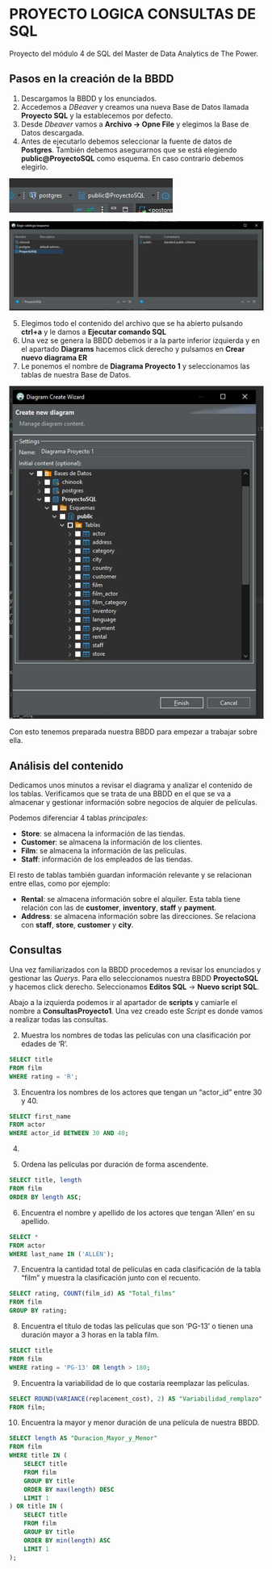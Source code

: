 # PROYECTO LOGICA CONSULTAS DE SQL
Proyecto del módulo 4 de SQL del Master de Data Analytics de The Power.

## Pasos en la creación de la BBDD

1. Descargamos la BBDD y los enunciados.
2. Accedemos a _DBeaver_ y creamos una nueva Base de Datos llamada **Proyecto SQL** y la establecemos por defecto.
3. Desde _Dbeaver_ vamos a **Archivo -> Opne File** y elegimos la Base de Datos descargada.
4. Antes de ejecutarlo debemos seleccionar la fuente de datos de **Postgres**. También debemos asegurarnos que se está elegiendo **public@ProyectoSQL** como esquema. En caso contrario debemos elegirlo.

![Importar base de datos](/Imagenes/Importar%20BBDD.JPG)

![Esquema BBDD](/Imagenes/Elegir%20Esquema.JPG)

5. Elegimos todo el contenido del archivo que se ha abierto pulsando **ctrl+a** y le damos a **Ejecutar comando SQL**
6. Una vez se genera la BBDD debemos ir a la parte inferior izquierda y en el apartado **Diagrams** hacemos click derecho y pulsamos en **Crear nuevo diagrama ER**
7. Le ponemos el nombre de **Diagrama Proyecto 1** y seleccionamos las tablas de nuestra Base de Datos.

![Diagrama ER](/Imagenes/Diagrama.JPG)

Con esto tenemos preparada nuestra BBDD para empezar a trabajar sobre ella.

## Análisis del contenido

Dedicamos unos minutos a revisar el diagrama y analizar el contenido de los tablas. Verificamos que se trata de una BBDD en el que se va a almacenar y gestionar información sobre negocios de alquier de películas.

Podemos diferenciar 4 tablas _principales_: 

- **Store**: se almacena la información de las tiendas.
- **Customer**: se almacena la información de los clientes.
- **Film**: se almacena la información de las películas.
- **Staff**: información de los empleados de las tiendas.

El resto de tablas también guardan información relevante y se relacionan entre ellas, como por ejemplo:

- **Rental**: se almacena información sobre el alquiler. Esta tabla tiene relación con las de **customer**, **inventory**, **staff** y **payment**.
- **Address**: se almacena información sobre las direcciones. Se relaciona con **staff**, **store**, **customer** y **city**.

## Consultas

Una vez familiarizados con la BBDD procedemos a revisar los enunciados y gestionar las _Querys_. Para ello seleccionamos nuestra BBDD **ProyectoSQL** y hacemos click derecho. Seleccionamos **Editos SQL** -> **Nuevo script SQL**.

Abajo a la izquierda podemos ir al apartador de **scripts** y camiarle el nombre a **ConsultasProyecto1**. Una vez creado este _Script_ es donde vamos a realizar todas las consultas.

2. Muestra los nombres de todas las películas con una clasificación por
edades de ‘R’.

```SQL
SELECT title
FROM film
WHERE rating = 'R';
```
3.  Encuentra los nombres de los actores que tengan un “actor_id” entre 30 y 40.

```SQL
SELECT first_name
FROM actor
WHERE actor_id BETWEEN 30 AND 40;
```
4. 


5. Ordena las películas por duración de forma ascendente.

```SQL
SELECT title, length
FROM film
ORDER BY length ASC;
```

6. Encuentra el nombre y apellido de los actores que tengan ‘Allen’ en su apellido.

```SQL
SELECT *
FROM actor
WHERE last_name IN ('ALLEN');
```

7. Encuentra la cantidad total de películas en cada clasificación de la tabla “film” y muestra la clasificación junto con el recuento.

```SQL
SELECT rating, COUNT(film_id) AS "Total_films"
FROM film
GROUP BY rating;
```

8. Encuentra el título de todas las películas que son ‘PG-13’ o tienen una duración mayor a 3 horas en la tabla film.

```SQL
SELECT title 
FROM film
WHERE rating = 'PG-13' OR length > 180;
```

9. Encuentra la variabilidad de lo que costaría reemplazar las películas.

```SQL
SELECT ROUND(VARIANCE(replacement_cost), 2) AS "Variabilidad_remplazo" 
FROM film;
```

10. Encuentra la mayor y menor duración de una película de nuestra BBDD.

```SQL
SELECT length AS "Duracion_Mayor_y_Menor"
FROM film
WHERE title IN (
	SELECT title
	FROM film
	GROUP BY title
	ORDER BY max(length) DESC
	LIMIT 1
) OR title IN (
	SELECT title
	FROM film
	GROUP BY title
	ORDER BY min(length) ASC
	LIMIT 1
);
```